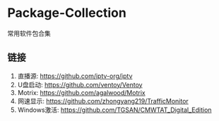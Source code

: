 # Package-Collection
常用软件包合集
## 链接

1. 直播源: https://github.com/iptv-org/iptv
2. U盘启动: https://github.com/ventoy/Ventoy
3. Motrix: https://github.com/agalwood/Motrix
4. 网速显示: https://github.com/zhongyang219/TrafficMonitor
5. Windows激活: https://github.com/TGSAN/CMWTAT_Digital_Edition
